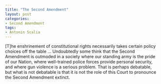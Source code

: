 ```yaml
---
title: "The Second Amendment"
layout: post
categories:
- Second Amendment
tags:
- Antonin Scalia
---
```


\[T\]he enshrinement of constitutional rights necessarily takes certain policy choices off the table ... Undoubtedly some think that the Second Amendment is outmoded in a society where our standing army is the pride of our Nation, where well-trained police forces provide personal security, and where gun violence is a serious problem. That is perhaps debatable, but what is not debatable is that it is not the role of this Court to pronounce the Second Amendment extinct.